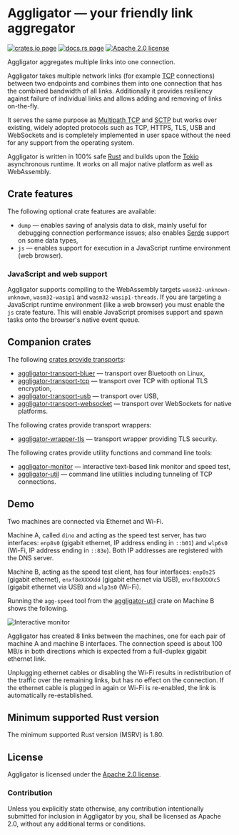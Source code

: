 # Aggligator — your friendly link aggregator

[![crates.io page](https://img.shields.io/crates/v/aggligator)](https://crates.io/crates/aggligator)
[![docs.rs page](https://docs.rs/aggligator/badge.svg)](https://docs.rs/aggligator)
[![Apache 2.0 license](https://img.shields.io/crates/l/aggligator)](https://raw.githubusercontent.com/surban/aggligator/master/LICENSE)

Aggligator aggregates multiple links into one connection.

Aggligator takes multiple network links (for example [TCP] connections) between two
endpoints and combines them into one connection that has the combined bandwidth
of all links. Additionally it provides resiliency against failure of individual
links and allows adding and removing of links on-the-fly.

It serves the same purpose as [Multipath TCP] and [SCTP] but works over existing,
widely adopted protocols such as TCP, HTTPS, TLS, USB and WebSockets and is completely
implemented in user space without the need for any support from the operating system.

Aggligator is written in 100% safe [Rust] and builds upon the [Tokio]
asynchronous runtime. It works on all major native platform as well as WebAssembly.

[TCP]: https://en.wikipedia.org/wiki/Transmission_Control_Protocol
[Multipath TCP]: https://en.wikipedia.org/wiki/Multipath_TCP
[SCTP]: https://en.wikipedia.org/wiki/Stream_Control_Transmission_Protocol
[Rust]: https://www.rust-lang.org/
[Tokio]: https://tokio.rs/

## Crate features

The following optional crate features are available:

  * `dump` — enables saving of analysis data to disk, mainly useful for debugging 
    connection performance issues; also enables [Serde] support on some data types,
  * `js`  — enables support for execution in a JavaScript runtime environment (web browser).

[Serde]: https://serde.rs/

### JavaScript and web support

Aggligator supports compiling to the WebAssembly targets `wasm32-unknown-unknown`,
`wasm32-wasip1` and `wasm32-wasip1-threads`. If you are targeting a JavaScript
runtime environment (like a web browser) you must enable the `js` crate feature.
This will enable JavaScript promises support and spawn tasks onto the browser's
native event queue.

## Companion crates

The following [crates provide transports]:
  * [aggligator-transport-bluer] — transport over Bluetooth on Linux,
  * [aggligator-transport-tcp] — transport over TCP with optional TLS encryption,
  * [aggligator-transport-usb] — transport over USB,
  * [aggligator-transport-websocket] — transport over WebSockets for native platforms.

[crates provide transports]: https://crates.io/search?q=aggligator-transport
[aggligator-transport-bluer]: https://crates.io/crates/aggligator-transport-bluer
[aggligator-transport-tcp]: https://crates.io/crates/aggligator-transport-tcp
[aggligator-transport-usb]: https://crates.io/crates/aggligator-transport-usb
[aggligator-transport-websocket]: https://crates.io/crates/aggligator-transport-websocket

The following crates provide transport wrappers:
  * [aggligator-wrapper-tls] — transport wrapper providing TLS security.

[aggligator-wrapper-tls]: https://crates.io/crates/aggligator-wrapper-tls

The following crates provide utility functions and command line tools:
  * [aggligator-monitor] — interactive text-based link monitor and speed test,
  * [aggligator-util] — command line utilities including tunneling of TCP connections.

[aggligator-monitor]: https://crates.io/crates/aggligator-monitor
[aggligator-util]: https://crates.io/crates/aggligator-util

## Demo

Two machines are connected via Ethernet and Wi-Fi.

Machine A, called `dino` and acting as the speed test server, has two interfaces: 
`enp8s0` (gigabit ethernet, IP address ending in `::b01`) and `wlp6s0` (Wi-Fi, IP address ending in `::83e`).
Both IP addresses are registered with the DNS server.

Machine B, acting as the speed test client, has four interfaces: `enp0s25` (gigabit ethernet), 
`enxf8eXXXXdd` (gigabit ethernet via USB), `enxf8eXXXXc5` (gigabit ethernet via USB) and `wlp3s0` (Wi-Fi).

Running the `agg-speed` tool from the [aggligator-util] crate on Machine B shows the following.

![Interactive monitor](https://raw.githubusercontent.com/surban/aggligator/master/.misc/monitor.png)

Aggligator has created 8 links between the machines, one for each pair of machine A and machine B interfaces.
The connection speed is about 100 MB/s in both directions which is expected from a full-duplex gigabit ethernet link.

Unplugging ethernet cables or disabling the Wi-Fi results in redistribution of the 
traffic over the remaining links, but has no effect on the connection.
If the ethernet cable is plugged in again or Wi-Fi is re-enabled, the link is 
automatically re-established.

## Minimum supported Rust version

The minimum supported Rust version (MSRV) is 1.80.

## License

Aggligator is licensed under the [Apache 2.0 license].

[Apache 2.0 license]: https://github.com/surban/aggligator/blob/master/LICENSE

### Contribution

Unless you explicitly state otherwise, any contribution intentionally submitted
for inclusion in Aggligator by you, shall be licensed as Apache 2.0, without any
additional terms or conditions.

